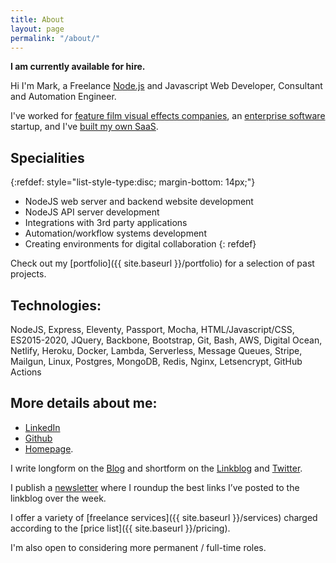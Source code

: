 ```yaml
---
title: About
layout: page
permalink: "/about/"
---
```

**I am currently available for hire.**

Hi I'm Mark, a Freelance [Node.js](https://en.wikipedia.org/wiki/Node.js) and Javascript Web Developer, Consultant and Automation Engineer.

I've worked for [feature film visual effects companies]({{site.baseurl}}/2020/11/24/what-its-like-working-in-tech-in-the-visual-effects-industry.html), an [enterprise software]({{site.baseurl}}/2020/11/30/what-its-like-working-for-an-enterprise-software-startup.html) startup, and I've [built my own SaaS]({{site.baseurl}}/2020/11/26/looking-back-at-linkblogdotio.html).

## Specialities

{:refdef: style="list-style-type:disc; margin-bottom: 14px;"}
- NodeJS web server and backend website development
- NodeJS API server development
- Integrations with 3rd party applications
- Automation/workflow systems development
- Creating environments for digital collaboration
{: refdef}

Check out my [portfolio]({{ site.baseurl }}/portfolio) for a selection of past projects.

## Technologies: 

NodeJS, Express, Eleventy, Passport, Mocha, HTML/Javascript/CSS, ES2015-2020, JQuery, Backbone, Bootstrap, Git, Bash, AWS, Digital Ocean, Netlify, Heroku, Docker, Lambda, Serverless, Message Queues, Stripe, Mailgun, Linux, Postgres, MongoDB, Redis, Nginx, Letsencrypt, GitHub Actions

## More details about me:

- [LinkedIn](https://www.linkedin.com/in/markjgsmith)
- [Github](https://github.com/mjgs)
- [Homepage](https://markjgsmith.com).

I write longform on the [Blog](https://blog.markjgsmith.com) and shortform on the [Linkblog](https://links.markjgsmith.com) and [Twitter](https://twitter.com/markjgsmith).

I publish a [newsletter](https://markjgsmith.substack.com) where I roundup the best links I’ve posted to the linkblog over the week.

I offer a variety of [freelance services]({{ site.baseurl }}/services) charged according to the [price list]({{ site.baseurl }}/pricing).

I'm also open to considering more permanent / full-time roles.
